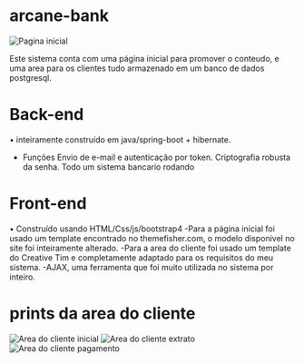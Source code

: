 # arcane-bank

![Pagina inicial](https://i.imgur.com/R41lw4U.png)

Este sistema conta com uma página inicial para promover o conteudo, e uma area para os clientes
tudo armazenado em um banco de dados postgresql.

# Back-end

• inteiramente construído em java/spring-boot + hibernate.
- Funções
  Envio de e-mail e autenticação por token.
  Criptografia robusta da senha.
  Todo um sistema bancario rodando
 
# Front-end

• Construído usando HTML/Css/js/bootstrap4
 -Para a página inicial foi usado um template encontrado no themefisher.com, o modelo disponivel no site foi inteiramente alterado.
 -Para a area do cliente foi usado um template do Creative Tim e completamente adaptado para os requisitos do meu sistema.
 -AJAX, uma ferramenta que foi muito utilizada no sistema por inteiro.
 
 
# prints da area do cliente
 
![Area do cliente inicial](https://i.imgur.com/zIesAlo.png)
![Area do cliente extrato](https://i.imgur.com/VnC0o4I.png)
![Area do cliente pagamento](https://i.imgur.com/v0VPw8M.png)
 

